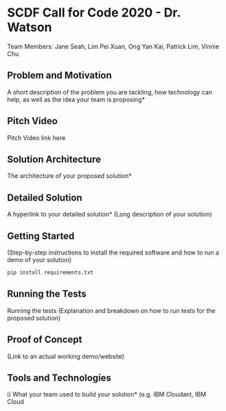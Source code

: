 # SCDF Call for Code 2020 - Dr. Watson
Team Members: Jane Seah, Lim Pei Xuan, Ong Yan Kai, Patrick Lim, Vinnie Chu

## Problem and Motivation
A short description of the problem you are tackling, how technology can help, as
well as the idea your team is proposing*

## Pitch Video
Pitch Video link here

## Solution Architecture
The architecture of your proposed solution*

## Detailed Solution
A hyperlink to your detailed solution* (Long description of your solution)

## Getting Started
(Step-by-step instructions to install the required software and how
to run a demo of your solution)

```sh
pip install requirements.txt
```

## Running the Tests
Running the tests (Explanation and breakdown on how to run tests for the proposed
solution)

## Proof of Concept
(Link to an actual working demo/website)

## Tools and Technologies
i) What your team used to build your solution* (e.g. IBM Cloudant, IBM Cloud
